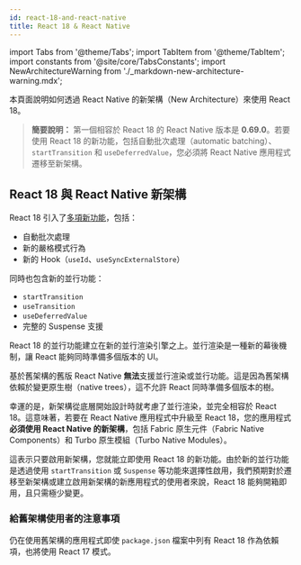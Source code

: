 ```yaml
---
id: react-18-and-react-native
title: React 18 & React Native
---
```


import Tabs from '@theme/Tabs'; import TabItem from '@theme/TabItem'; import constants from '@site/core/TabsConstants';
import NewArchitectureWarning from './\_markdown-new-architecture-warning.mdx';

<NewArchitectureWarning/>

本頁面說明如何透過 React Native 的新架構（New Architecture）來使用 React 18。

> **簡要說明：** 第一個相容於 React 18 的 React Native 版本是 **0.69.0**。若要使用 React 18 的新功能，包括自動批次處理（automatic batching）、`startTransition` 和 `useDeferredValue`，您必須將 React Native 應用程式遷移至新架構。

## React 18 與 React Native 新架構

React 18 引入了[多項新功能](https://reactjs.org/blog/2022/03/29/react-v18.html)，包括：

- 自動批次處理
- 新的嚴格模式行為
- 新的 Hook（`useId`、`useSyncExternalStore`）

同時也包含新的並行功能：

- `startTransition`
- `useTransition`
- `useDeferredValue`
- 完整的 Suspense 支援

React 18 的並行功能建立在新的並行渲染引擎之上。並行渲染是一種新的幕後機制，讓 React 能夠同時準備多個版本的 UI。

基於舊架構的舊版 React Native **無法**支援並行渲染或並行功能。這是因為舊架構依賴於變更原生樹（native trees），這不允許 React 同時準備多個版本的樹。

幸運的是，新架構從底層開始設計時就考慮了並行渲染，並完全相容於 React 18。這意味著，若要在 React Native 應用程式中升級至 React 18，您的應用程式**必須使用 React Native 的新架構**，包括 Fabric 原生元件（Fabric Native Components）和 Turbo 原生模組（Turbo Native Modules）。

這表示只要啟用新架構，您就能立即使用 React 18 的新功能。由於新的並行功能是透過使用 `startTransition` 或 `Suspense` 等功能來選擇性啟用，我們預期對於遷移至新架構或建立啟用新架構的新應用程式的使用者來說，React 18 能夠開箱即用，且只需極少變更。

### 給舊架構使用者的注意事項

仍在使用舊架構的應用程式即使 `package.json` 檔案中列有 React 18 作為依賴項，也將使用 React 17 模式。